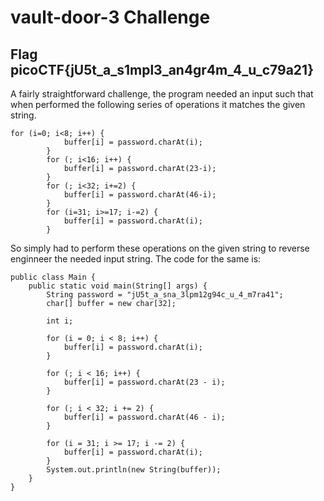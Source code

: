# vault-door-3 Challenge

## **Flag** picoCTF{jU5t_a_s1mpl3_an4gr4m_4_u_c79a21}

A fairly straightforward challenge, the program needed an input such that when performed the following series of operations it matches the given string.

```
for (i=0; i<8; i++) {
            buffer[i] = password.charAt(i);
        }
        for (; i<16; i++) {
            buffer[i] = password.charAt(23-i);
        }
        for (; i<32; i+=2) {
            buffer[i] = password.charAt(46-i);
        }
        for (i=31; i>=17; i-=2) {
            buffer[i] = password.charAt(i);
        }
```
So simply had to perform these operations on the given string to reverse enginneer the needed input string. 
The code for the same is:

```
public class Main {
    public static void main(String[] args) {
        String password = "jU5t_a_sna_3lpm12g94c_u_4_m7ra41";
        char[] buffer = new char[32];
        
        int i;

        for (i = 0; i < 8; i++) {
            buffer[i] = password.charAt(i);
        }

        for (; i < 16; i++) {
            buffer[i] = password.charAt(23 - i);
        }

        for (; i < 32; i += 2) {
            buffer[i] = password.charAt(46 - i);
        }
        
        for (i = 31; i >= 17; i -= 2) {
            buffer[i] = password.charAt(i);
        }
        System.out.println(new String(buffer));
    }
}
```

